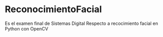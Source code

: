 # ReconocimientoFacial
Es el examen final de Sistemas Digital Respecto a recocimiento facial en Python con OpenCV
